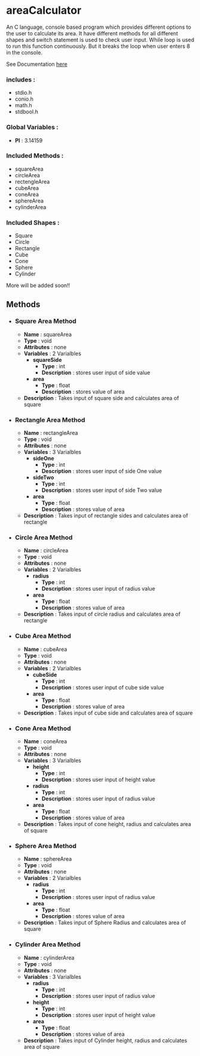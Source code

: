 # areaCalculator

An C language, console based program which provides different options to the user to calculate its area. It have different methods for all different shapes and switch statement is used to check user input. While loop is used to run this function continuously. But it breaks the loop when user enters 8 in the console.

See Documentation [here](https://harshppatel.github.io/area%20Calculator%20Documentation%20C%20Language/area_calculator_8c.html)

### includes :
- stdio.h
- conio.h
- math.h
- stdbool.h

### Global Variables :
- **PI** : 3.14159

### Included Methods : 
- squareArea
- circleArea
- rectengleArea
- cubeArea
- coneArea
- sphereArea
- cylinderArea

### Included Shapes : 
- Square
- Circle
- Rectangle
- Cube
- Cone
- Sphere
- Cylinder

More will be added soon!!

## Methods
- ### Square Area Method
	- **Name** : squareArea
	- **Type** : void
	- **Attributes** : none
	- **Variables** : 2 Varialbles
		- **squareSide**
			- **Type** : int
			- **Description** : stores user input of side value	
		- **area**
			- **Type** : float
			- **Description** : stores value of area
	- **Description** : Takes input of square side and calculates area of square

- ### Rectangle Area Method
	- **Name** : rectangleArea
	- **Type** : void
	- **Attributes** : none
	- **Variables** : 3 Varialbles
		- **sideOne**
			- **Type** : int
			- **Description** : stores user input of side One value	
		- **sideTwo**
			- **Type** : int
			- **Description** : stores user input of side Two value	
		- **area**
			- **Type** : float
			- **Description** : stores value of area
	- **Description** : Takes input of rectangle sides and calculates area of rectangle

- ### Circle Area Method
	- **Name** : circleArea
	- **Type** : void
	- **Attributes** : none
	- **Variables** : 2 Varialbles
		- **radius**
			- **Type** : int
			- **Description** : stores user input of radius value	
		- **area**
			- **Type** : float
			- **Description** : stores value of area
	- **Description** : Takes input of circle radius and calculates area of rectangle

- ### Cube Area Method
	- **Name** : cubeArea
	- **Type** : void
	- **Attributes** : none
	- **Variables** : 2 Varialbles
		- **cubeSide**
			- **Type** : int
			- **Description** : stores user input of cube side value	
		- **area**
			- **Type** : float
			- **Description** : stores value of area
	- **Description** : Takes input of cube side and calculates area of square

- ### Cone Area Method
	- **Name** : coneArea
	- **Type** : void
	- **Attributes** : none
	- **Variables** : 3 Varialbles
		- **height**
			- **Type** : int
			- **Description** : stores user input of height value	
        - **radius**
			- **Type** : int
			- **Description** : stores user input of radius value	
		- **area**
			- **Type** : float
			- **Description** : stores value of area
	- **Description** : Takes input of cone height, radius and calculates area of square

- ### Sphere Area Method
	- **Name** : sphereArea
	- **Type** : void
	- **Attributes** : none
	- **Variables** : 2 Varialbles
		- **radius**
			- **Type** : int
			- **Description** : stores user input of radius value	
		- **area**
			- **Type** : float
			- **Description** : stores value of area
	- **Description** : Takes input of Sphere Radius and calculates area of square

- ### Cylinder Area Method
	- **Name** : cylinderArea
	- **Type** : void
	- **Attributes** : none
	- **Variables** : 3 Varialbles
		- **radius**
			- **Type** : int
			- **Description** : stores user input of radius value	
		- **height**
			- **Type** : int
			- **Description** : stores user input of height value	
		- **area**
			- **Type** : float
			- **Description** : stores value of area
	- **Description** : Takes input of Cylinder height, radius and calculates area of square
